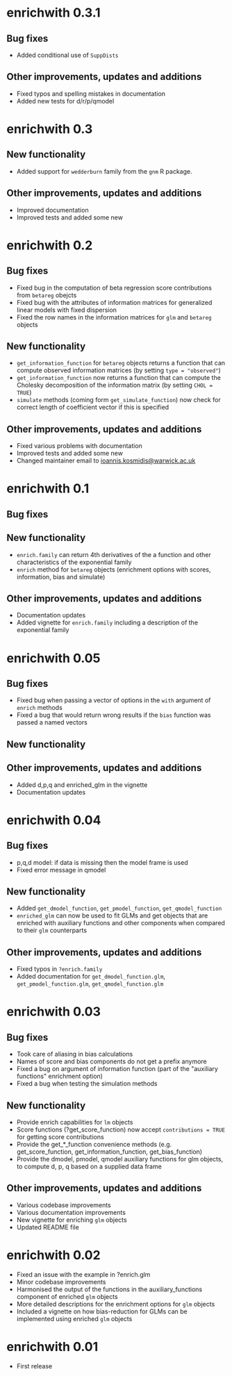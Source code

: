 # enrichwith 0.3.1

## Bug fixes
* Added conditional use of `SuppDists`

## Other improvements, updates and additions
* Fixed typos and spelling mistakes in documentation
* Added new tests for d/r/p/qmodel

# enrichwith 0.3

## New functionality
* Added support for `wedderburn` family from the `gnm` R package.

## Other improvements, updates and additions
* Improved documentation
* Improved tests and added some new
 
# enrichwith 0.2

## Bug fixes
* Fixed bug in the computation of beta regression score contributions from `betareg` obejcts
* Fixed bug with the attributes of information matrices for generalized linear models with fixed dispersion
* Fixed the row names in the information matrices for `glm` and `betareg` objects

## New functionality
* `get_information_function` for `betareg` objects returns a function that can compute observed information matrices (by setting `type = "observed"`)
* `get_information_function` now returns a function that can compute the Cholesky decomposition of the information matrix (by setting `CHOL = TRUE`)
* `simulate` methods (coming form `get_simulate_function`) now check for correct length of coefficient vector if this is specified

## Other improvements, updates and additions
* Fixed various problems with documentation
* Improved tests and added some new
* Changed maintainer email to <ioannis.kosmidis@warwick.ac.uk>

# enrichwith 0.1

## Bug fixes

## New functionality
* `enrich.family` can return 4th derivatives of the a function and other characteristics of the exponential family
* `enrich` method for `betareg` objects (enrichment options with scores, information, bias and simulate)

## Other improvements, updates and additions
* Documentation updates
* Added vignette for `enrich.family` including a description of the exponential family

# enrichwith 0.05

## Bug fixes
* Fixed bug when passing a vector of options in the `with` argument of `enrich` methods
* Fixed a bug that would return wrong results if the `bias` function was passed a named vectors

## New functionality

## Other improvements, updates and additions
* Added d,p,q and enriched_glm in the vignette
* Documentation updates

# enrichwith 0.04

## Bug fixes
* p,q,d model: if data is missing then the model frame is used
* Fixed error message in qmodel

## New functionality
* Added `get_dmodel_function`, `get_pmodel_function`, `get_qmodel_function`
* `enriched_glm` can now be used to fit GLMs and get objects that are
  enriched with auxiliary functions and other components when compared
  to their `glm` counterparts

## Other improvements, updates and additions
* Fixed typos in `?enrich.family`
* Added documentation for `get_dmodel_function.glm`,
  `get_pmodel_function.glm`, `get_qmodel_function.glm`

# enrichwith 0.03

## Bug fixes
* Took care of aliasing in bias calculations
* Names of score and bias components do not get a prefix anymore
* Fixed a bug on argument of information function (part of the "auxiliary functions" enrichment option)
* Fixed a bug when testing the simulation methods

## New functionality
* Provide enrich capabilities for `lm` objects
* Score functions (?get_score_function) now accept `contributions = TRUE` for getting score contributions
* Provide the get_*_function convenience methods (e.g. get_score_function, get_information_function, get_bias_function)
* Provide the dmodel, pmodel, qmodel auxiliary functions for glm objects, to compute d, p, q based on a supplied data frame

## Other improvements, updates and additions
* Various codebase improvements
* Various documentation improvements
* New vignette for enriching `glm` objects
* Updated README file

# enrichwith 0.02

* Fixed an issue with the example in ?enrich.glm
* Minor codebase improvements
* Harmonised the output of the functions in the auxiliary_functions component of enriched `glm` objects
* More detailed descriptions for the enrichment options for `glm` objects
* Included a vignette on how bias-reduction for GLMs can be implemented using enriched `glm` objects

# enrichwith 0.01

* First release



